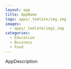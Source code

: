 ```yaml
---
layout: app
title: AppName
logo: apps/_temlate/img.img
images:
  - apps/_temlate/img1.img
categories:
  - Education
  - Business
  - Food
---
```


AppDescription
